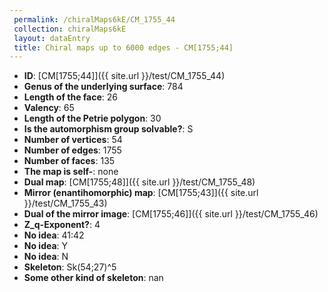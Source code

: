 ```yaml
--- 
 permalink: /chiralMaps6kE/CM_1755_44 
 collection: chiralMaps6kE
 layout: dataEntry
 title: Chiral maps up to 6000 edges - CM[1755;44]
---
```


- **ID**: [CM[1755;44]]({{ site.url }}/test/CM_1755_44)
- **Genus of the underlying surface**: 784
- **Length of the face**: 26
- **Valency**: 65
- **Length of the Petrie polygon**: 30
- **Is the automorphism group solvable?**: S
- **Number of vertices**: 54
- **Number of edges**: 1755
- **Number of faces**: 135
- **The map is self-**: none
- **Dual map**: [CM[1755;48]]({{ site.url }}/test/CM_1755_48)
- **Mirror (enantihomorphic) map**: [CM[1755;43]]({{ site.url }}/test/CM_1755_43)
- **Dual of the mirror image**: [CM[1755;46]]({{ site.url }}/test/CM_1755_46)
- **Z_q-Exponent?**: 4
- **No idea**:  41:42
- **No idea**: Y
- **No idea**: N
- **Skeleton**: Sk(54;27)^5
- **Some other kind of skeleton**: nan
